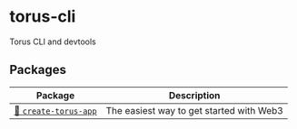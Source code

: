 # torus-cli

Torus CLI and devtools

## Packages

| Package                                   | Description                              |
| ----------------------------------------- | ---------------------------------------- |
| [🚀 `create-torus-app`](/packages/create) | The easiest way to get started with Web3 |
